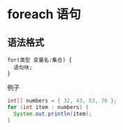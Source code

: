 # foreach 语句

## 语法格式
```
for(类型 变量名:集合) {
  语句块;
}
```

例子
```java
int[] numbers = { 32, 43, 53, 76 };
for (int item : numbers) {
  System.out.println(item);
}
```